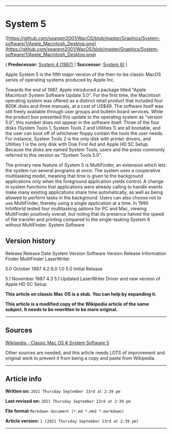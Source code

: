   
***

# System 5

<!--
<details>
<summary><p>Click/tap here to expand/collapse</p>
<p>the dropdown containing the Mac OS X 10.2 logo</p></summary>

![https://github.com/seanpm2001/WacOS/blob/master/Graphics/MacOS_X/10.2_Jaguar/Jaguar-logo.png](https://github.com/seanpm2001/WacOS/blob/master/Graphics/MacOS_X/10.2_Jaguar/Jaguar-logo.png)

</details>
!-->

![https://github.com/seanpm2001/WacOS/blob/master/Graphics/System-software/1/Apple_Macintosh_Desktop.png](https://github.com/seanpm2001/WacOS/blob/master/Graphics/System-software/1/Apple_Macintosh_Desktop.png)

( **Predecessor:** [System 4 (1987)](https://github.com/seanpm2001/WacOS/wiki/Apple-System-4/) | **Successor:** [System 6)](https://github.com/seanpm2001/WacOS/wiki/Apple-System-6/) )

Apple System 5 is the fifth major version of the then-to-be classic MacOS series of operating systems produced by Apple Inc.

Towards the end of 1987, Apple introduced a package titled "Apple Macintosh System Software Update 5.0". For the first time, the Macintosh operating system was offered as a distinct retail product that included four 800K disks and three manuals, at a cost of US$49. The software itself was still freely available through user groups and bulletin board services. While the product box presented this update to the operating system as "version 5.0", this number does not appear in the software itself. Three of the four disks (System Tools 1, System Tools 2 and Utilities 1) are all bootable, and the user can boot off of whichever floppy contain the tools the user needs. For instance, System Tools 2 is the only disk with printer drivers, and Utilities 1 is the only disk with Disk First Aid and Apple HD SC Setup. Because the disks are named System Tools, users and the press commonly referred to this version as "System Tools 5.0".

The primary new feature of System 5 is MultiFinder, an extension which lets the system run several programs at once. The system uses a cooperative multitasking model, meaning that time is given to the background applications only when the foreground application yields control. A change in system functions that applications were already calling to handle events make many existing applications share time automatically, as well as being allowed to perform tasks in the background. Users can also choose not to use MultiFinder, thereby using a single application at a time. In 1990 InfoWorld tested four multitasking options for PC and Mac, viewing MultiFinder positively overall, but noting that its presence halved the speed of file transfer and printing compared to the single-tasking System 6 without MultiFinder.
System Software

## Version history

Release 	Release	Date 	System	Version 	Software Version 	Release Information	Finder 	MultiFinder 	LaserWriter

5.0 	October 1987 	4.2 	6.0 	1.0 	5.0 	Initial Release

5.1 	November 1987 	4.3 	5.1 	Updated LaserWriter Driver and new version of Apple HD SC Setup

**This article on classic Mac OS is a stub. You can help by expanding it.**

**This article is a modified copy of the Wikipedia article of the same subject. It needs to be rewritten to be more original.**

***

## Sources

[Wikipedia - Classic Mac OS # System Software 5](https://en.wikipedia.org/wiki/Classic_Mac_OS#System_Software_5)

Other sources are needed, and this article needs LOTS of improvement and original work to prevent it from being a copy and paste from Wikipedia.

***

## Article info

**Written on:** `2021 Thursday September 23rd at 2:39 pm`

**Last revised on:** `2021 Thursday September 23rd at 2:39 pm`

**File format** `Markdown document (*.md *.mkd *.markdown)`

**Article version:** `1 (2021 Thursday September 23rd at 2:39 pm)`

***

<!-- Tools

Quick copy and paste

https://github.com/seanpm2001/WacOS/wiki/

!-->

